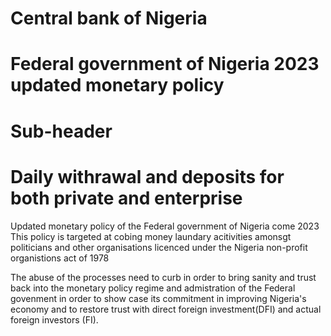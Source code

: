 # Central bank of Nigeria
# Federal government of Nigeria 2023 updated monetary policy


# Sub-header
<h1> Daily withrawal and deposits for both private and enterprise </h1>

Updated monetary policy of the Federal government of Nigeria come 2023
This policy is targeted at cobing money laundary acitivities amonsgt politicians and other organisations licenced under the
Nigeria non-profit organistions act of 1978

The abuse of the processes need to curb in order to bring sanity and trust back into the monetary policy regime and admistration of the Federal govenment
in order to show case its commitment in improving Nigeria's economy and to restore trust with direct foreign investment(DFI) and actual foreign investors (FI).
